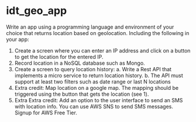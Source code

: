 # idt_geo_app
Write an app using a programming language and environment of your choice that returns location based on geolocation.  Including the following in your app:

1.	Create a screen where you can enter an IP address and click on a button to get the location for the entered IP.
2.	Record location in a NoSQL database such as Mongo.
3.	Create a screen to query location history:
a.	Write a Rest API that implements a micro service to return location history.
b.	The API must support at least two filters such as date range or last N locations
4.	Extra credit: Map location on a google map.  The mapping should be triggered using the button that gets the location (see 1).
5.	Extra Extra credit: Add an option to the user interface to send an SMS with location info.  You can use AWS SNS to send SMS messages. Signup for AWS Free Tier.
